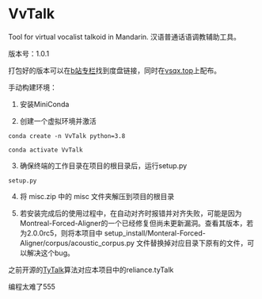 # VvTalk
Tool for virtual vocalist talkoid in Mandarin. 汉语普通话语调教辅助工具。

版本号：1.0.1

打包好的版本可以在[b站专栏](https://space.bilibili.com/15114289/article)找到度盘链接，同时在[vsqx.top](vsqx.top)上配布。

手动构建环境：

1. 安装MiniConda

2. 创建一个虚拟环境并激活

```
conda create -n VvTalk python=3.8

conda activate VvTalk
```

3. 确保终端的工作目录在项目的根目录后，运行setup.py

`setup.py`

4. 将 misc.zip 中的 misc 文件夹解压到项目的根目录

5. 若安装完成后的使用过程中，在自动对齐时报错并对齐失败，可能是因为Montreal-Forced-Aligner的一个已经修复但尚未更新漏洞。查看其版本，若为2.0.0rc5，则将本项目中 setup_install/Monteral-Forced-Aligner/corpus/acoustic_corpus.py 文件替换掉对应目录下原有的文件，可以解决这个bug。


之前开源的[TyTalk](https://github.com/GalaxieT/TyTalk)算法对应本项目中的reliance.tyTalk


编程太难了555
